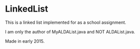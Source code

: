 # LinkedList

This is a linked list implemented for as a school assignment.

I am only the author of MyALDAList.java and NOT ALDAList.java.

Made in early 2015.

